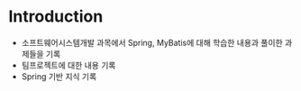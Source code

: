 # Introduction
- 소프트웨어시스템개발 과목에서 Spring, MyBatis에 대해 학습한 내용과 풀이한 과제들을 기록
- 팀프로젝트에 대한 내용 기록
- Spring 기반 지식 기록

